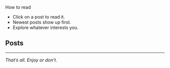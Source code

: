 How to read

- Click on a post to read it. 
- Newest posts show up first.
- Explore whatever interests you.

## Posts

<!-- To be updated -->

---

*That’s all. Enjoy or don’t.*
